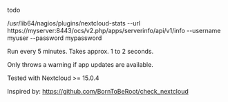 todo

/usr/lib64/nagios/plugins/nextcloud-stats --url https://myserver:8443/ocs/v2.php/apps/serverinfo/api/v1/info --username myuser --password mypassword

Run every 5 minutes.
Takes approx. 1 to 2 seconds.

Only throws a warning if app updates are available.

Tested with Nextcloud >= 15.0.4

Inspired by: https://github.com/BornToBeRoot/check_nextcloud



